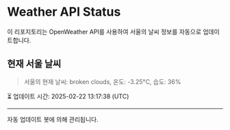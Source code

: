 
# Weather API Status

이 리포지토리는 OpenWeather API를 사용하여 서울의 날씨 정보를 자동으로 업데이트합니다.

## 현재 서울 날씨
> 서울의 현재 날씨: broken clouds, 온도: -3.25°C, 습도: 36%

⏳ 업데이트 시간: 2025-02-22 13:17:38 (UTC)

---
자동 업데이트 봇에 의해 관리됩니다.
